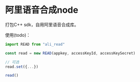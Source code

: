 # 阿里语音合成node

打包C++ sdk，自用阿里语音合成库。

使用(todo)：

```javascript
import READ from "ali_read"

const read = new READ(appkey, accessKeyId, accessKeySecret)

// 可选
read.set({...})

read()
```






